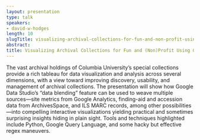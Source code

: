 ```yaml
---
layout: presentation
type: talk
speakers:
- david-w-hodges
length: 10
slugTitle: visualizing-archival-collections-for-fun-and-non-profit-using-google-data-studio
abstract:
title: Visualizing Archival Collections for Fun and (Non)Profit Using Google Data Studio
---
```

The vast archival holdings of Columbia University’s special collections provide a rich tableau for data visualization and analysis across several dimensions, with a view toward improving discovery, usability, and management of archival collections. The presentation will show how Google Data Studio’s “data blending” feature can be used to weave multiple sources—site metrics from Google Analytics, finding-aid and accession data from ArchivesSpace, and ILS MARC records, among other possibilities—into compelling interactive visualizations yielding practical and sometimes surprising insights hiding in plain sight. Tools and techniques highlighted include Python, Google Query Language, and some hacky but effective regex maneuvers.  